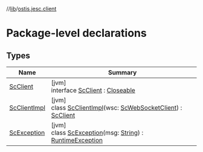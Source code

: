 //[lib](../../index.md)/[ostis.jesc.client](index.md)

# Package-level declarations

## Types

| Name | Summary |
|---|---|
| [ScClient](-sc-client/index.md) | [jvm]<br>interface [ScClient](-sc-client/index.md) : [Closeable](https://docs.oracle.com/javase/8/docs/api/java/io/Closeable.html) |
| [ScClientImpl](-sc-client-impl/index.md) | [jvm]<br>class [ScClientImpl](-sc-client-impl/index.md)(wsc: [ScWebSocketClient](../ostis.jesc.client.ws/-sc-web-socket-client/index.md)) : [ScClient](-sc-client/index.md) |
| [ScException](-sc-exception/index.md) | [jvm]<br>class [ScException](-sc-exception/index.md)(msg: [String](https://kotlinlang.org/api/latest/jvm/stdlib/kotlin/-string/index.html)) : [RuntimeException](https://docs.oracle.com/javase/8/docs/api/java/lang/RuntimeException.html) |
